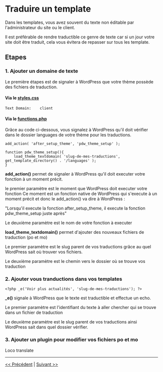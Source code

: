 # Traduire un template

Dans les templates, vous avez souvent du texte non éditable par l'administrateur du site ou le client.

Il est préférable de rendre traductible ce genre de texte car si un jour votre site doit être traduit, cela vous évitera de repasser sur tous les template.

## Etapes

### 1. Ajouter un domaine de texte

Le première étapes est de signaler à WordPress que votre thème possède des fichiers de traduction.

#### Via le [styles.css](style.css)

```
Text Domain:    client
```

#### Via le [functions.php](functions.php)

Grâce au code ci-dessous, vous signalez à WordPress qu'il doit vérifier dans le dossier 
languages de votre thème pour les traductions.
 

```
add_action( 'after_setup_theme', 'pdw_theme_setup' );

function pdw_theme_setup(){
    load_theme_textdomain( 'slug-de-mes-traductions', get_template_directory() . '/languages' );
}
```

**add_action()** permet de signaler à WordPress qu'il doit executer votre fonction à un moment précit.

le premier paramètre est le moment que WordPress doit executer votre fonction
Ce moment est un fonction native de WordPress qui s'execute à un moment précit et donc le add_action() va dire à WordPress :

"Lorsqu'il execute la fonction after_setup_theme, il execute la fonction pdw_theme_setup juste après"

Le deuxième paramètre est le nom de votre fonction à executer

**load_theme_textdomain()** permet d'ajouter des nouveaux fichiers de traduction (po et mo)


Le premier paramètre est le slug parent de vos traductions grâce au quel WordPress sait où trouver vos fichiers.

Le deuxième paramètre est le chemin vers le dossier où se trouve vos traduction


### 2. Ajouter vous tranductions dans vos templates

```
<?php _e('Voir plus actualités', 'slug-de-mes-traductions'); ?>
```

**_e()** signale à WordPress que le texte est traductible et effectue un echo.

Le premier paramètre est l'identifiant du texte à aller chercher qui se trouve dans un fichier de traduction

Le deuxième paramètre est le slug parent de vos traductions ainsi WordPress sait dans quel dossier vérifier.



### 3. Ajouter un plugin pour modifier vos fichiers po et mo

Loco translate

---

[<< Précédent](menu.md) | [Suivant >>](widget.md)